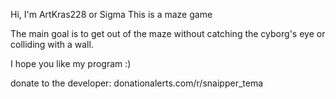 Hi, I'm ArtKras228 or Sigma 
This is a maze game

The main goal is to get out of the maze without catching the cyborg's eye or colliding with a wall.

I hope you like my program :)

donate to the developer: donationalerts.com/r/snaipper_tema
